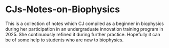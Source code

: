 # CJs-Notes-on-Biophysics
This is a collection of notes which CJ compiled as a beginner in biophysics during her participation in an undergraduate innovation training program in 2025. She continuously refined it during further practice. Hopefully it can be of some help to students who are new to biophysics.
